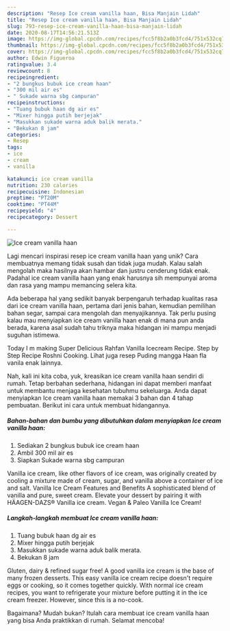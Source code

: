```yaml
---
description: "Resep Ice cream vanilla haan, Bisa Manjain Lidah"
title: "Resep Ice cream vanilla haan, Bisa Manjain Lidah"
slug: 793-resep-ice-cream-vanilla-haan-bisa-manjain-lidah
date: 2020-08-17T14:56:21.513Z
image: https://img-global.cpcdn.com/recipes/fcc5f8b2a0b3fcd4/751x532cq70/ice-cream-vanilla-haan-foto-resep-utama.jpg
thumbnail: https://img-global.cpcdn.com/recipes/fcc5f8b2a0b3fcd4/751x532cq70/ice-cream-vanilla-haan-foto-resep-utama.jpg
cover: https://img-global.cpcdn.com/recipes/fcc5f8b2a0b3fcd4/751x532cq70/ice-cream-vanilla-haan-foto-resep-utama.jpg
author: Edwin Figueroa
ratingvalue: 3.4
reviewcount: 8
recipeingredient:
- "2 bungkus bubuk ice cream haan"
- "300 mil air es"
- " Sukade warna sbg campuran"
recipeinstructions:
- "Tuang bubuk haan dg air es"
- "Mixer hingga putih berjejak"
- "Masukkan sukade warna aduk balik merata."
- "Bekukan 8 jam"
categories:
- Resep
tags:
- ice
- cream
- vanilla

katakunci: ice cream vanilla 
nutrition: 230 calories
recipecuisine: Indonesian
preptime: "PT20M"
cooktime: "PT44M"
recipeyield: "4"
recipecategory: Dessert

---
```



![Ice cream vanilla haan](https://img-global.cpcdn.com/recipes/fcc5f8b2a0b3fcd4/751x532cq70/ice-cream-vanilla-haan-foto-resep-utama.jpg)

Lagi mencari inspirasi resep ice cream vanilla haan yang unik? Cara membuatnya memang tidak susah dan tidak juga mudah. Kalau salah mengolah maka hasilnya akan hambar dan justru cenderung tidak enak. Padahal ice cream vanilla haan yang enak harusnya sih mempunyai aroma dan rasa yang mampu memancing selera kita.

Ada beberapa hal yang sedikit banyak berpengaruh terhadap kualitas rasa dari ice cream vanilla haan, pertama dari jenis bahan, kemudian pemilihan bahan segar, sampai cara mengolah dan menyajikannya. Tak perlu pusing kalau mau menyiapkan ice cream vanilla haan enak di mana pun anda berada, karena asal sudah tahu triknya maka hidangan ini mampu menjadi suguhan istimewa.

Today I m making Super Delicious Rahfan Vanilla Icecream Recipe. Step by Step Recipe Roshni Cooking. Lihat juga resep Puding mangga Haan fla vanila enak lainnya.


Nah, kali ini kita coba, yuk, kreasikan ice cream vanilla haan sendiri di rumah. Tetap berbahan sederhana, hidangan ini dapat memberi manfaat untuk membantu menjaga kesehatan tubuhmu sekeluarga. Anda dapat menyiapkan Ice cream vanilla haan memakai 3 bahan dan 4 tahap pembuatan. Berikut ini cara untuk membuat hidangannya.

<!--inarticleads1-->

##### Bahan-bahan dan bumbu yang dibutuhkan dalam menyiapkan Ice cream vanilla haan:

1. Sediakan 2 bungkus bubuk ice cream haan
1. Ambil 300 mil air es
1. Siapkan  Sukade warna sbg campuran


Vanilla ice cream, like other flavors of ice cream, was originally created by cooling a mixture made of cream, sugar, and vanilla above a container of ice and salt. Vanilla Ice Cream Features and Benefits A sophisticated blend of vanilla and pure, sweet cream. Elevate your dessert by pairing it with HÄAGEN-DAZS® Vanilla ice cream. Vegan &amp; Paleo Vanilla Ice Cream! 

<!--inarticleads2-->

##### Langkah-langkah membuat Ice cream vanilla haan:

1. Tuang bubuk haan dg air es
1. Mixer hingga putih berjejak
1. Masukkan sukade warna aduk balik merata.
1. Bekukan 8 jam


Gluten, dairy &amp; refined sugar free! A good vanilla ice cream is the base of many frozen desserts. This easy vanilla ice cream recipe doesn&#39;t require eggs or cooking, so it comes together quickly. With normal ice cream recipes, you want to refrigerate your mixture before putting it in the ice cream freezer. However, since this is a no-cook. 

Bagaimana? Mudah bukan? Itulah cara membuat ice cream vanilla haan yang bisa Anda praktikkan di rumah. Selamat mencoba!
